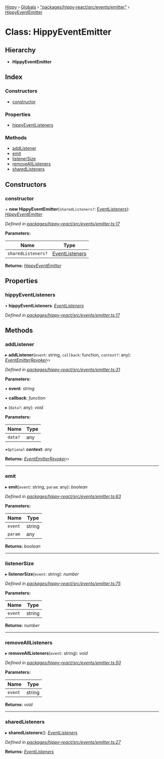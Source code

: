[Hippy](../README.md) › [Globals](../globals.md) › ["packages/hippy-react/src/events/emitter"](../modules/_packages_hippy_react_src_events_emitter_.md) › [HippyEventEmitter](_packages_hippy_react_src_events_emitter_.hippyeventemitter.md)

# Class: HippyEventEmitter

## Hierarchy

* **HippyEventEmitter**

## Index

### Constructors

* [constructor](_packages_hippy_react_src_events_emitter_.hippyeventemitter.md#constructor)

### Properties

* [hippyEventListeners](_packages_hippy_react_src_events_emitter_.hippyeventemitter.md#hippyeventlisteners)

### Methods

* [addListener](_packages_hippy_react_src_events_emitter_.hippyeventemitter.md#addlistener)
* [emit](_packages_hippy_react_src_events_emitter_.hippyeventemitter.md#emit)
* [listenerSize](_packages_hippy_react_src_events_emitter_.hippyeventemitter.md#listenersize)
* [removeAllListeners](_packages_hippy_react_src_events_emitter_.hippyeventemitter.md#removealllisteners)
* [sharedListeners](_packages_hippy_react_src_events_emitter_.hippyeventemitter.md#sharedlisteners)

## Constructors

###  constructor

\+ **new HippyEventEmitter**(`sharedListeners?`: [EventListeners](../interfaces/_packages_hippy_react_src_events_emitter_.eventlisteners.md)): *[HippyEventEmitter](_packages_hippy_react_src_events_emitter_.hippyeventemitter.md)*

*Defined in [packages/hippy-react/src/events/emitter.ts:17](https://github.com/jeromehan/Hippy/blob/6216275/packages/hippy-react/src/events/emitter.ts#L17)*

**Parameters:**

Name | Type |
------ | ------ |
`sharedListeners?` | [EventListeners](../interfaces/_packages_hippy_react_src_events_emitter_.eventlisteners.md) |

**Returns:** *[HippyEventEmitter](_packages_hippy_react_src_events_emitter_.hippyeventemitter.md)*

## Properties

###  hippyEventListeners

• **hippyEventListeners**: *[EventListeners](../interfaces/_packages_hippy_react_src_events_emitter_.eventlisteners.md)*

*Defined in [packages/hippy-react/src/events/emitter.ts:17](https://github.com/jeromehan/Hippy/blob/6216275/packages/hippy-react/src/events/emitter.ts#L17)*

## Methods

###  addListener

▸ **addListener**(`event`: string, `callback`: function, `context?`: any): *[EventEmitterRevoker](_packages_hippy_react_src_events_emitter_revoker_.eventemitterrevoker.md)‹›*

*Defined in [packages/hippy-react/src/events/emitter.ts:31](https://github.com/jeromehan/Hippy/blob/6216275/packages/hippy-react/src/events/emitter.ts#L31)*

**Parameters:**

▪ **event**: *string*

▪ **callback**: *function*

▸ (`data?`: any): *void*

**Parameters:**

Name | Type |
------ | ------ |
`data?` | any |

▪`Optional`  **context**: *any*

**Returns:** *[EventEmitterRevoker](_packages_hippy_react_src_events_emitter_revoker_.eventemitterrevoker.md)‹›*

___

###  emit

▸ **emit**(`event`: string, `param`: any): *boolean*

*Defined in [packages/hippy-react/src/events/emitter.ts:63](https://github.com/jeromehan/Hippy/blob/6216275/packages/hippy-react/src/events/emitter.ts#L63)*

**Parameters:**

Name | Type |
------ | ------ |
`event` | string |
`param` | any |

**Returns:** *boolean*

___

###  listenerSize

▸ **listenerSize**(`event`: string): *number*

*Defined in [packages/hippy-react/src/events/emitter.ts:75](https://github.com/jeromehan/Hippy/blob/6216275/packages/hippy-react/src/events/emitter.ts#L75)*

**Parameters:**

Name | Type |
------ | ------ |
`event` | string |

**Returns:** *number*

___

###  removeAllListeners

▸ **removeAllListeners**(`event`: string): *void*

*Defined in [packages/hippy-react/src/events/emitter.ts:50](https://github.com/jeromehan/Hippy/blob/6216275/packages/hippy-react/src/events/emitter.ts#L50)*

**Parameters:**

Name | Type |
------ | ------ |
`event` | string |

**Returns:** *void*

___

###  sharedListeners

▸ **sharedListeners**(): *[EventListeners](../interfaces/_packages_hippy_react_src_events_emitter_.eventlisteners.md)*

*Defined in [packages/hippy-react/src/events/emitter.ts:27](https://github.com/jeromehan/Hippy/blob/6216275/packages/hippy-react/src/events/emitter.ts#L27)*

**Returns:** *[EventListeners](../interfaces/_packages_hippy_react_src_events_emitter_.eventlisteners.md)*
